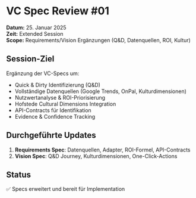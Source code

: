 # VC Spec Review #01

**Datum:** 25. Januar 2025  
**Zeit:** Extended Session  
**Scope:** Requirements/Vision Ergänzungen (Q&D, Datenquellen, ROI, Kultur)

## Session-Ziel
Ergänzung der VC-Specs um:
- Quick & Dirty Identifizierung (Q&D)
- Vollständige Datenquellen (Google Trends, OnPal, Kulturdimensionen)
- Nutzwertanalyse & ROI-Priorisierung
- Hofstede Cultural Dimensions Integration
- API-Contracts für Identifikation
- Evidence & Confidence Tracking

## Durchgeführte Updates
1. **Requirements Spec**: Datenquellen, Adapter, ROI-Formel, API-Contracts
2. **Vision Spec**: Q&D Journey, Kulturdimensionen, One-Click-Actions

## Status
✅ Specs erweitert und bereit für Implementation